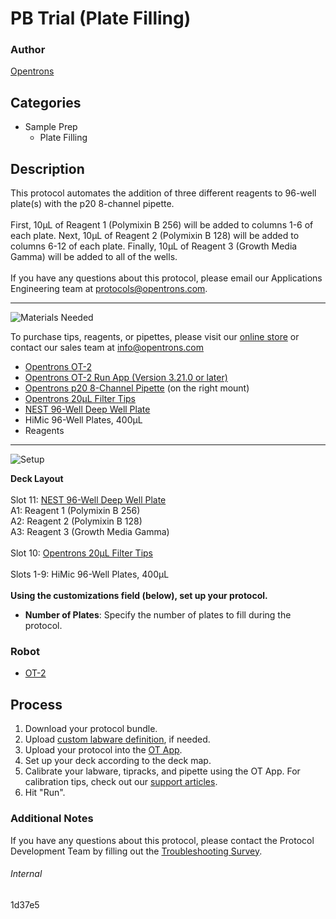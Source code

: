 # PB Trial (Plate Filling)

### Author
[Opentrons](https://opentrons.com/)



## Categories
* Sample Prep
	* Plate Filling


## Description
This protocol automates the addition of three different reagents to 96-well plate(s) with the p20 8-channel pipette.</br>
</br>
First, 10µL of Reagent 1 (Polymixin B 256) will be added to columns 1-6 of each plate. Next, 10µL of Reagent 2 (Polymixin B 128) will be added to columns 6-12 of each plate. Finally, 10µL of Reagent 3 (Growth Media Gamma) will be added to all of the wells.
</br>
</br>
If you have any questions about this protocol, please email our Applications Engineering team at [protocols@opentrons.com](mailto:protocols@opentrons.com).

---
![Materials Needed](https://s3.amazonaws.com/opentrons-protocol-library-website/custom-README-images/001-General+Headings/materials.png)

To purchase tips, reagents, or pipettes, please visit our [online store](https://shop.opentrons.com/) or contact our sales team at [info@opentrons.com](mailto:info@opentrons.com)

* [Opentrons OT-2](https://shop.opentrons.com/collections/ot-2-robot/products/ot-2)
* [Opentrons OT-2 Run App (Version 3.21.0 or later)](https://opentrons.com/ot-app/)
* [Opentrons p20 8-Channel Pipette](https://shop.opentrons.com/collections/ot-2-robot/products/8-channel-electronic-pipette) (on the right mount)
* [Opentrons 20µL Filter Tips](https://shop.opentrons.com/collections/opentrons-tips)
* [NEST 96-Well Deep Well Plate](https://labware.opentrons.com/nest_96_wellplate_2ml_deep?category=wellPlate)
* HiMic 96-Well Plates, 400µL
* Reagents



---
![Setup](https://s3.amazonaws.com/opentrons-protocol-library-website/custom-README-images/001-General+Headings/Setup.png)

**Deck Layout**</br>
</br>
Slot 11: [NEST 96-Well Deep Well Plate](https://labware.opentrons.com/nest_96_wellplate_2ml_deep?category=wellPlate)</br>
A1: Reagent 1 (Polymixin B 256)</br>
A2: Reagent 2 (Polymixin B 128)</br>
A3: Reagent 3 (Growth Media Gamma)</br>
</br>
Slot 10: [Opentrons 20µL Filter Tips](https://shop.opentrons.com/collections/opentrons-tips)</br>
</br>
Slots 1-9: HiMic 96-Well Plates, 400µL</br>
</br>
**Using the customizations field (below), set up your protocol.**
* **Number of Plates**: Specify the number of plates to fill during the protocol.




### Robot
* [OT-2](https://opentrons.com/ot-2)

## Process

1. Download your protocol bundle.
2. Upload [custom labware definition](https://support.opentrons.com/en/articles/3136506-using-labware-in-your-protocols), if needed.
3. Upload your protocol into the [OT App](https://opentrons.com/ot-app).
4. Set up your deck according to the deck map.
5. Calibrate your labware, tipracks, and pipette using the OT App. For calibration tips, check out our [support articles](https://support.opentrons.com/en/collections/1559720-guide-for-getting-started-with-the-ot-2).
6. Hit "Run".

### Additional Notes
If you have any questions about this protocol, please contact the Protocol Development Team by filling out the [Troubleshooting Survey](https://protocol-troubleshooting.paperform.co/).

###### Internal
1d37e5
